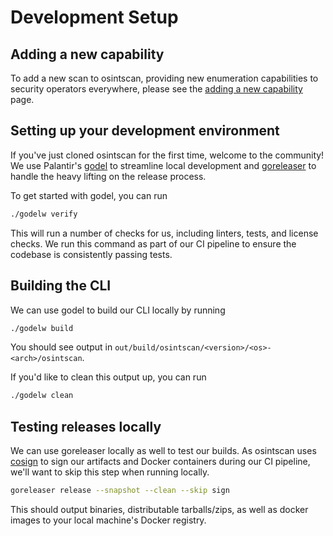 # Development Setup

## Adding a new capability

To add a new scan to osintscan, providing new enumeration capabilities to security operators everywhere, please see the [adding a new capability](./adding.md) page.

## Setting up your development environment

If you've just cloned osintscan for the first time, welcome to the community! We use Palantir's [godel](https://github.com/palantir/godel) to streamline local development and [goreleaser](https://goreleaser.com/) to handle the heavy lifting on the release process.

To get started with godel, you can run

```bash
./godelw verify
```

This will run a number of checks for us, including linters, tests, and license checks. We run this command as part of our CI pipeline to ensure the codebase is consistently passing tests.

## Building the CLI

We can use godel to build our CLI locally by running

```bash
./godelw build
```

You should see output in `out/build/osintscan/<version>/<os>-<arch>/osintscan`.

If you'd like to clean this output up, you can run

```bash
./godelw clean
```

## Testing releases locally

We can use goreleaser locally as well to test our builds. As osintscan uses [cosign](https://github.com/sigstore/cosign) to sign our artifacts and Docker containers during our CI pipeline, we'll want to skip this step when running locally.

```bash
goreleaser release --snapshot --clean --skip sign
```

This should output binaries, distributable tarballs/zips, as well as docker images to your local machine's Docker registry.
